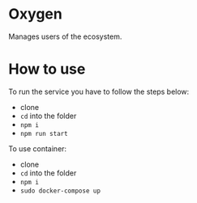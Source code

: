 # Oxygen
Manages users of the ecosystem.


# How to use

To run the service you have to follow the steps below:

- clone
- `cd` into the folder
- `npm i`
- `npm run start`


To use container:

- clone
- `cd` into the folder
- `npm i`
- `sudo docker-compose up`